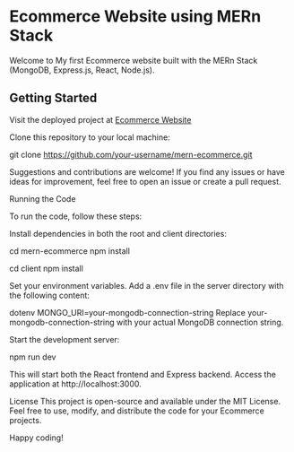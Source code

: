 # Ecommerce Website using MERn Stack

Welcome to My first Ecommerce website built with the MERn Stack (MongoDB, Express.js, React, Node.js).

## Getting Started

Visit the deployed project at [Ecommerce Website](https://complete-ecom.onrender.com/)

Clone this repository to your local machine:

git clone https://github.com/your-username/mern-ecommerce.git


Suggestions and contributions are welcome! If you find any issues or have ideas for improvement, feel free to open an issue or create a pull request.

Running the Code

To run the code, follow these steps:

Install dependencies in both the root and client directories:



cd mern-ecommerce
npm install

cd client
npm install

Set your environment variables. Add a .env file in the server directory with the following content:

dotenv
MONGO_URI=your-mongodb-connection-string
Replace your-mongodb-connection-string with your actual MongoDB connection string.

Start the development server:

npm run dev

This will start both the React frontend and Express backend. Access the application at http://localhost:3000.

License
This project is open-source and available under the MIT License. Feel free to use, modify, and distribute the code for your Ecommerce projects.

Happy coding!
